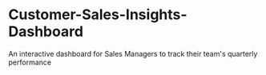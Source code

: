 # Customer-Sales-Insights-Dashboard
An interactive dashboard for Sales Managers to track their team's quarterly performance
